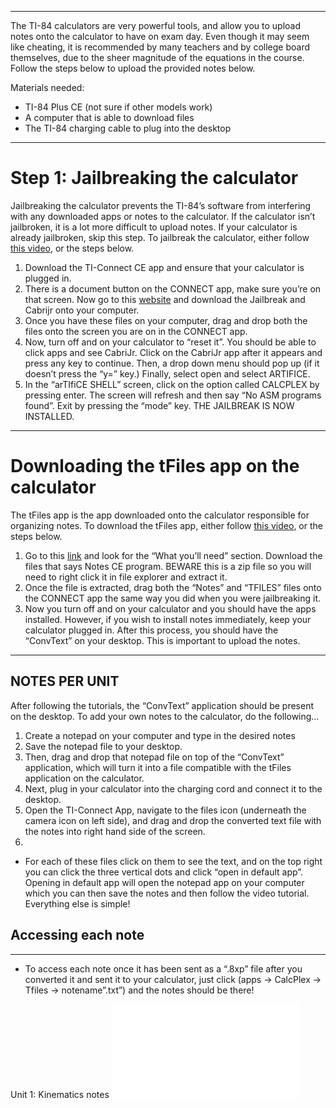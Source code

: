 _________________
The TI-84 calculators are very powerful tools, and allow you to upload notes onto the calculator to have on exam day. Even though it may seem like cheating, it is recommended by many teachers and by college board themselves, due to the sheer magnitude of the equations in the course. Follow the steps below to upload the provided notes below.

Materials needed: 
- TI-84 Plus CE (not sure if other models work)
- A computer that is able to download files
- The TI-84 charging cable to plug into the desktop
-----
# Step 1: Jailbreaking the calculator
Jailbreaking the calculator prevents the TI-84’s software from interfering with any downloaded apps or notes to the calculator. If the calculator isn’t jailbroken, it is a lot more difficult to upload notes. If your calculator is already jailbroken, skip this step. To jailbreak the calculator, either follow [this video](https://www.youtube.com/watch?v=-t0H2nl75TA), or the steps below.
1. Download the TI-Connect CE app and ensure that your calculator is plugged in.
2. There is a document button on the CONNECT app, make sure you’re on that screen. Now go to this [website](https://calcplex.com/ti84plusce-jailbreak-tutorial/) and download the Jailbreak and Cabrijr onto your computer.
3. Once you have these files on your computer, drag and drop both the files onto the screen you are on in the CONNECT app. 
4. Now, turn off and on your calculator to “reset it”. You should be able to click apps and see CabriJr. Click on the CabriJr app after it appears and press any key to continue. Then, a drop down menu should pop up (if it doesn’t press the “y=” key.) Finally, select open and select ARTIFICE.
5. In the “arTIfiCE SHELL” screen, click on the option called CALCPLEX by pressing enter. The screen will refresh and then say “No ASM programs found”. Exit by pressing the “mode” key. THE JAILBREAK IS NOW INSTALLED.
----
# Downloading the tFiles app on the calculator
The tFiles app is the app downloaded onto the calculator responsible for organizing notes. To download the tFiles app, either follow [this video](https://youtu.be/C-6Qqudk4js?si=l0pGMgFEezlh3PZY), or the steps below.
1. Go to this [link](https://www.ti84calcwiz.com/how-to-put-notes-on-the-ti-84-plus-ce/) and look for the “What you’ll need” section. Download the files that says Notes CE program. BEWARE this is a zip file so you will need to right click it in file explorer and extract it.
2. Once the file is extracted, drag both the “Notes” and “TFILES” files onto the CONNECT app the same way you did when you were jailbreaking it. 
3. Now you turn off and on your calculator and you should have the apps installed. However, if you wish to install notes immediately, keep your calculator plugged in.
After this process, you should have the “ConvText” on your desktop. This is important to upload the notes.
_________________
## NOTES PER UNIT
After following the tutorials, the “ConvText” application should be present on the desktop. To add your own notes to the calculator, do the following…
1. Create a notepad on your computer and type in the desired notes
2. Save the notepad file to your desktop.
3. Then, drag and drop that notepad file on top of the “ConvText” application, which will turn it into a file compatible with the tFiles application on the calculator.
4. Next, plug in your calculator into the charging cord and connect it to the desktop.
5. Open the TI-Connect App, navigate to the files icon (underneath the camera icon on left side), and drag and drop the converted text file with the notes into right hand side of the screen.
6. 
- For each of these files click on them to see the text, and on the top right you can click the three vertical dots and click “open in default app”. Opening in default app will open the notepad app on your computer which you can then save the notes and then follow the video tutorial. Everything else is simple!

## Accessing each note
_________________
- To access each note once it has been sent as a “.8xp” file after you converted it and sent it to your calculator, just click (apps → CalcPlex → Tfiles → notename”.txt”) and the notes should be there!

Unit 1: Kinematics notes
  ![](U1kinematics.txt)


